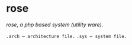 # rose
_*rose, a php based system (utility ware)*_.

`.arch — architecture file.`
`.sys — system file.`
